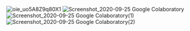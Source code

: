 ![oie_uo5A8Z9q80X1](https://user-images.githubusercontent.com/70274521/94232373-7334cd80-ff23-11ea-8f77-720259964f0a.png)
![Screenshot_2020-09-25 Google Colaboratory](https://user-images.githubusercontent.com/70274521/94232976-c6f3e680-ff24-11ea-9922-6fa988b5d781.png)
![Screenshot_2020-09-25 Google Colaboratory(1)](https://user-images.githubusercontent.com/70274521/94232981-ca876d80-ff24-11ea-8c36-7d9a8085021a.png)
![Screenshot_2020-09-25 Google Colaboratory(2)](https://user-images.githubusercontent.com/70274521/94232991-ceb38b00-ff24-11ea-852d-f30404a31ea6.png)
